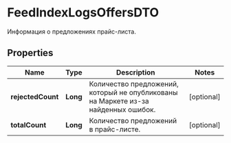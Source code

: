 

# FeedIndexLogsOffersDTO

Информация о предложениях прайс-листа.

## Properties

| Name | Type | Description | Notes |
|------------ | ------------- | ------------- | -------------|
|**rejectedCount** | **Long** | Количество предложений, который не опубликованы на Маркете из-за найденных ошибок. |  [optional] |
|**totalCount** | **Long** | Количество предложений в прайс-листе. |  [optional] |



